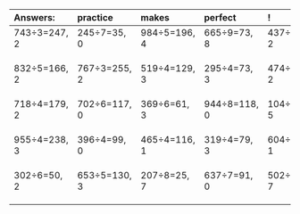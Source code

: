 | Answers: | practice | makes | perfect | ! |
| :--- | :--- | :--- | :--- | :--- |
| 743÷3=247, 2 | 245÷7=35, 0 | 984÷5=196, 4 | 665÷9=73, 8 | 437÷3=145, 2 | 
|   |   |   |   |   | 
|   |   |   |   |   | 
|   |   |   |   |   | 
| 832÷5=166, 2 | 767÷3=255, 2 | 519÷4=129, 3 | 295÷4=73, 3 | 474÷4=118, 2 | 
|   |   |   |   |   | 
|   |   |   |   |   | 
|   |   |   |   |   | 
| 718÷4=179, 2 | 702÷6=117, 0 | 369÷6=61, 3 | 944÷8=118, 0 | 104÷9=11, 5 | 
|   |   |   |   |   | 
|   |   |   |   |   | 
|   |   |   |   |   | 
| 955÷4=238, 3 | 396÷4=99, 0 | 465÷4=116, 1 | 319÷4=79, 3 | 604÷3=201, 1 | 
|   |   |   |   |   | 
|   |   |   |   |   | 
|   |   |   |   |   | 
| 302÷6=50, 2 | 653÷5=130, 3 | 207÷8=25, 7 | 637÷7=91, 0 | 502÷9=55, 7 | 
|   |   |   |   |   | 
|   |   |   |   |   | 
|   |   |   |   |   | 
